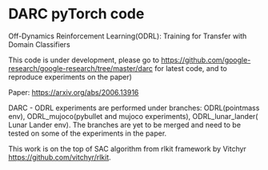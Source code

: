 # DARC pyTorch code
Off-Dynamics Reinforcement Learning(ODRL): Training for Transfer with Domain Classifiers

This code is under development, please go to https://github.com/google-research/google-research/tree/master/darc for latest code, and to reproduce experiments on the paper) 

Paper: https://arxiv.org/abs/2006.13916

DARC - ODRL experiments are performed under branches: ODRL(pointmass env), ODRL_mujoco(pybullet and mujoco experiments), ODRL_lunar_lander( Lunar Lander env). The branches are yet to be merged and need to be tested on some of the experiments in the paper. 

This work is on the top of SAC algorithm from rlkit framework by Vitchyr https://github.com/vitchyr/rlkit. 
